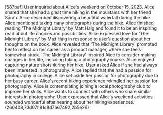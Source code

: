 [587baf] User inquired about Alice's weekend on October 15, 2023. Alice shared that she had a great time hiking in the mountains with her friend Sarah. Alice described discovering a beautiful waterfall during the hike. Alice mentioned taking many photographs during the hike. Alice finished reading 'The Midnight Library' by Matt Haig and found it to be an inspiring read about life choices and possibilities. Alice expressed love for 'The Midnight Library' by Matt Haig in response to user’s question about her thoughts on the book. Alice revealed that 'The Midnight Library' prompted her to reflect on her career as a product manager, where she feels somewhat stuck. 'The Midnight Library' inspired Alice to consider making changes in her life, including taking a photography course. Alice enjoyed capturing nature shots during her hike. User asked Alice if she had always been interested in photography. Alice replied that she had a passion for photography in college. Alice set aside her passion for photography due to her busy career. Alice's recent hiking experience rekindled her passion for photography. Alice is contemplating joining a local photography club to improve her skills. Alice wants to connect with others who share similar interests in photography. User expressed that Alice's weekend activities sounded wonderful after hearing about her hiking experiences. (260408,73d07f,81c8d7,a67492,2b5e26)